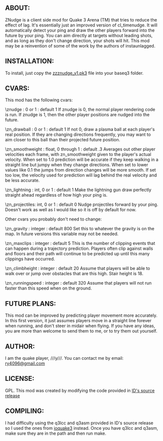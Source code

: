 ## ABOUT:

ZNudge is a client side mod for Quake 3 Arena (TM)
that tries to reduce the effect of lag.
It's essentially just an improved version of cl_timenudge.
It will automatically detect your ping and draw the other players forward
into the future by your ping. You can aim directly at targets
without leading shots, and as long as they don't change direction,
your shots will hit. This mod may be a reinvention of some of the work
by the authors of instaunlagged.


## INSTALLATION:

To install, just copy the [zzznudge_v1.pk3](https://github.com/ry4096/znudge/raw/master/znudge_v1/zzznudge_v1.pk3) file into your baseq3 folder.


## CVARS:

This mod has the following cvars:

\znudge : 0 or 1 : default 1
	If znudge is 0, the normal player rendering code is run.
	If znudge is 1, then the other player positions are nudged into the future.

\zn_drawball : 0 or 1 : default 1
	If not 0, draw a plasma ball at each player's real position.
	If they are changing directions frequently, you may want
	to aim closer to this ball than their projected future position.

\zn_smoothweight : float, 0 through 1 : default .3
	Averages out other player velocities each frame,
	with zn_smoothweight given to the player's actual velocity.
	When set to 1.0 prediction will be accurate if they keep walking
	in a straight line but jumpy when they change directions.
	When set to lower values like 0.1 the jumps from direction changes
	will be more smooth. If set too low, the velocity used for prediction
	will lag behind the real velocity and be less accurate.

\zn_lightning : int, 0 or 1 : default 1
	Make the lightning gun draw perfectly straight ahead regardless of how high
	your ping is. 

\zn_projectiles: int, 0 or 1 : default 0
	Nudge projectiles forward by your ping. Doesn't work as well as I would like
	so it is off by default for now.


Other cvars you probably don't need to change:

\zn_gravity : integer : default 800
	Set this to whatever the gravity is on the map.
	In future versions this variable may not be needed.


\zn_maxclips : integer : default 5
	This is the number of clipping events that can happen during
	a trajectory prediction. Players often clip against walls and
	floors and their path will continue to be predicted
	up until this many clippings have occurred.

\zn_climbheight : integer : default 20
	Assume that players will be able to walk over or jump over
	obstacles that are this high. Stair height is 18.

\zn_runningspeed : integer : default 320
	Assume that players will not run faster than this speed
	when on the ground.


## FUTURE PLANS:

This mod can be improved by predicting player movement more accurately.
In this first version, it just assumes players move in a straight line forever
when running, and don't steer in midair when flying. If you have any ideas,
you are more than welcome to send them to me, or to try them out yourself.


## AUTHOR:

I am the quake player, ///y///. You can contact me by email: ry4096@gmail.com

## LICENSE:

GPL. This mod was created by modifying the code provided in
[ID's source release](https://github.com/id-Software/Quake-III-Arena)

## COMPILING:

I had difficulty using the q3lcc and q3asm provided in ID's source release
so I used the ones from [ioquake3](https://github.com/ioquake/ioq3) instead.
Once you have q3lcc and q3asm, make sure they are in the path and then run make.



